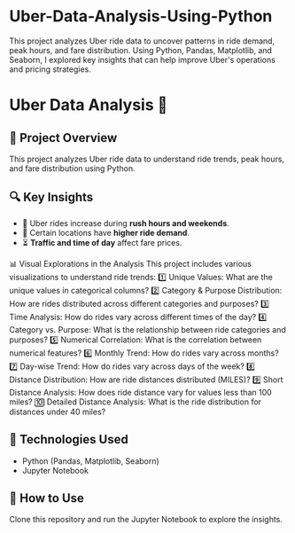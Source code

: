 # Uber-Data-Analysis-Using-Python
This project analyzes Uber ride data to uncover patterns in ride demand, peak hours, and fare distribution. Using Python, Pandas, Matplotlib, and Seaborn, I explored key insights that can help improve Uber's operations and pricing strategies.
# Uber Data Analysis 🚖  

## 📌 Project Overview  
This project analyzes Uber ride data to understand ride trends, peak hours, and fare distribution using Python.  

## 🔍 Key Insights  
- 🚗 Uber rides increase during **rush hours and weekends**.  
- 📍 Certain locations have **higher ride demand**.  
- ⏳ **Traffic and time of day** affect fare prices.

📊 Visual Explorations in the Analysis
This project includes various visualizations to understand ride trends:
1️⃣ Unique Values: What are the unique values in categorical columns?
2️⃣ Category & Purpose Distribution: How are rides distributed across different categories and purposes?
3️⃣ Time Analysis: How do rides vary across different times of the day?
4️⃣ Category vs. Purpose: What is the relationship between ride categories and purposes?
5️⃣ Numerical Correlation: What is the correlation between numerical features?
6️⃣ Monthly Trend: How do rides vary across months?
7️⃣ Day-wise Trend: How do rides vary across days of the week?
8️⃣ Distance Distribution: How are ride distances distributed (MILES)?
9️⃣ Short Distance Analysis: How does ride distance vary for values less than 100 miles?
🔟 Detailed Distance Analysis: What is the ride distribution for distances under 40 miles?

## 📂 Technologies Used  
- Python (Pandas, Matplotlib, Seaborn)  
- Jupyter Notebook  

## 📌 How to Use  
Clone this repository and run the Jupyter Notebook to explore the insights.  

